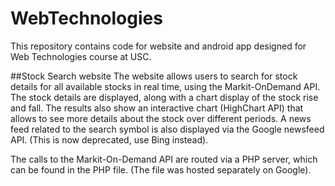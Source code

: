 # WebTechnologies

This repository contains code for website and android app designed for Web Technologies course at USC.

##Stock Search website
The website allows users to search for stock details for all available stocks in real time, using the Markit-OnDemand API.
The stock details are displayed, along with a chart display of the stock rise and fall.
The results also show an interactive chart (HighChart API) that allows to see more details about the stock over different periods.
A news feed related to the search symbol is also displayed via the Google newsfeed API. (This is now deprecated, use Bing instead).

The calls to the Markit-On-Demand API are routed via a PHP server, which can be found in the PHP file. (The file was hosted separately on Google).
